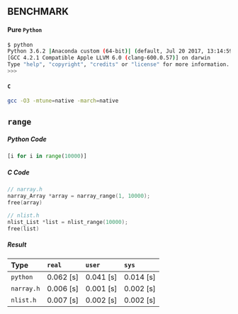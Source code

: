 ## BENCHMARK

#### Pure `Python`
```bash
$ python
Python 3.6.2 |Anaconda custom (64-bit)| (default, Jul 20 2017, 13:14:59)
[GCC 4.2.1 Compatible Apple LLVM 6.0 (clang-600.0.57)] on darwin
Type "help", "copyright", "credits" or "license" for more information.
>>>
```
#### `C`
```bash
gcc -O3 -mtune=native -march=native
```
## `range`

##### Python Code
```python
[i for i in range(10000)]
```

##### C Code
```c
// narray.h
narray_Array *array = narray_range(1, 10000);
free(array)

// nlist.h
nlist_List *list = nlist_range(10000);
free(list)
```

##### Result

| Type | `real` | `user` | `sys` |
|:-----|:-------|:-------|:------|
| `python` | 0.062 [s]| 0.041 [s]| 0.014 [s] |
| `narray.h` | 0.006 [s]| 0.001 [s]| 0.002 [s] |
| `nlist.h` | 0.007 [s]| 0.002 [s]| 0.002 [s] |
